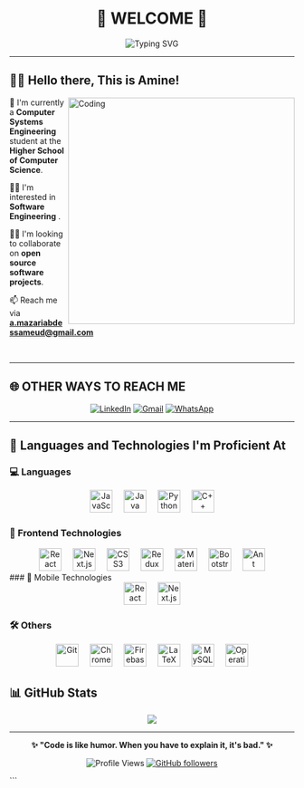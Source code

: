 <div align="center">

# 🌟 WELCOME 🌟

<img src="https://readme-typing-svg.herokuapp.com?font=Fira+Code&size=30&duration=3000&pause=1000&color=36BCF7&center=true&vCenter=true&width=600&lines=Hello+World!+👋;I'm+Amine+Mazari;Software+Engineer+%26;Welcome+to+my+GitHub!" alt="Typing SVG" />

</div>

---

## 👨‍💻 Hello there, This is Amine!

<img align="right" alt="Coding" width="400" src="https://cdn.dribbble.com/users/1162077/screenshots/3848914/programmer.gif">

🏫 I'm currently a **Computer Systems Engineering** student at the **Higher School of Computer Science**.

🙋‍♂️ I'm interested in **Software Engineering** .

💁‍♂️ I'm looking to collaborate on **open source software projects**.

📫 Reach me via **a.mazariabdessameud@gmail.com**

<br clear="both"/>

---

## 🌐 OTHER WAYS TO REACH ME

<div align="center">

[![LinkedIn](https://img.shields.io/badge/LinkedIn-0077B5?style=for-the-badge&logo=linkedin&logoColor=white)](https://www.linkedin.com/in/aminemazari/)
[![Gmail](https://img.shields.io/badge/Gmail-D14836?style=for-the-badge&logo=gmail&logoColor=white)](mailto:a.mazariabdessameud@gmail.com)
[![WhatsApp](https://img.shields.io/badge/WhatsApp-25D366?style=for-the-badge&logo=whatsapp&logoColor=white)](https://wa.me/your-number)

</div>

---

## 🚀 Languages and Technologies I'm Proficient At

### 💻 Languages
<div align="center">
  <img src="https://cdn.jsdelivr.net/gh/devicons/devicon/icons/javascript/javascript-original.svg" height="40" alt="JavaScript" title="JavaScript"/>
  <img width="12" />
  <img src="https://cdn.jsdelivr.net/gh/devicons/devicon/icons/java/java-original.svg" height="40" alt="Java" title="Java"/>
  <img width="12" />
  <img src="https://cdn.jsdelivr.net/gh/devicons/devicon/icons/python/python-original.svg" height="40" alt="Python" title="Python"/>
  <img width="12" />
  <img src="https://cdn.jsdelivr.net/gh/devicons/devicon/icons/cplusplus/cplusplus-original.svg" height="40" alt="C++" title="C++"/>
</div>

### 🎨 Frontend Technologies
<div align="center">
  <img src="https://cdn.jsdelivr.net/gh/devicons/devicon/icons/react/react-original.svg" height="40" alt="React" title="React"/>
  <img width="12" />
  <img src="https://cdn.jsdelivr.net/gh/devicons/devicon/icons/nextjs/nextjs-original.svg" height="40" alt="Next.js" title="Next.js"/>
  <img width="12" />
  <img src="https://cdn.jsdelivr.net/gh/devicons/devicon/icons/css3/css3-original.svg" height="40" alt="CSS3" title="CSS3"/>
  <img width="12" />
  <img src="https://cdn.jsdelivr.net/gh/devicons/devicon/icons/redux/redux-original.svg" height="40" alt="Redux" title="Redux"/>
  <img width="12" />
  <img src="https://cdn.jsdelivr.net/gh/devicons/devicon/icons/materialui/materialui-original.svg" height="40" alt="Material-UI" title="Material-UI"/>
  <img width="12" />
  <img src="https://cdn.jsdelivr.net/gh/devicons/devicon/icons/bootstrap/bootstrap-original.svg" height="40" alt="Bootstrap" title="Bootstrap"/>
  <img width="12" />
  <img src="https://cdn.jsdelivr.net/gh/devicons/devicon/icons/antdesign/antdesign-original.svg" height="40" alt="Ant Design" title="Ant Design"/>
</div>
### 🎨 Mobile Technologies
<div align="center">
  <img src="https://cdn.jsdelivr.net/gh/devicons/devicon/icons/react/react-original.svg" height="40" alt="React" title="React"/>
  <img width="12" />
  <img src="https://upload.wikimedia.org/wikipedia/commons/3/3c/Expo_Icon.svg" height="40" alt="Next.js" title="Next.js"/>

</div>

### 🛠️ Others
<div align="center">
  <img src="https://cdn.jsdelivr.net/gh/devicons/devicon/icons/git/git-original.svg" height="40" alt="Git" title="Git"/>
  <img width="12" />
  <img src="https://cdn.jsdelivr.net/gh/devicons/devicon/icons/chrome/chrome-original.svg" height="40" alt="Chrome Extensions" title="Chrome Extensions"/>
  <img width="12" />
  <img src="https://cdn.jsdelivr.net/gh/devicons/devicon/icons/firebase/firebase-plain.svg" height="40" alt="Firebase" title="Firebase"/>
  <img width="12" />
  <img src="https://cdn.jsdelivr.net/gh/devicons/devicon/icons/latex/latex-original.svg" height="40" alt="LaTeX" title="LaTeX"/>
  <img width="12" />
  <img src="https://cdn.jsdelivr.net/gh/devicons/devicon/icons/mysql/mysql-original.svg" height="40" alt="MySQL" title="MySQL"/>
  <img width="12" />
  <img src="https://cdn.jsdelivr.net/gh/devicons/devicon/icons/linux/linux-original.svg" height="40" alt="Operating Systems" title="Operating Systems"/>
</div>

## 📊 GitHub Stats

<p align="center">
  <img src="https://github-readme-stats.vercel.app/api/top-langs/?username=Aminemazari&layout=compact&theme=tokyonight"/>
</p>


---

<div align="center">

**✨ "Code is like humor. When you have to explain it, it's bad." ✨**

![Profile Views](https://komarev.com/ghpvc/?username=your-github-username&color=brightgreen&style=flat-square)
[![GitHub followers](https://img.shields.io/github/followers/your-github-username?label=Follow&style=social)](https://github.com/your-github-username)

</div>
```
